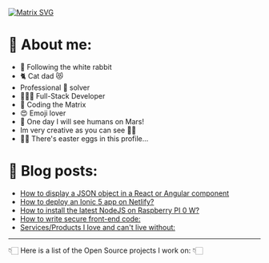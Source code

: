 <!--
Hi! This is an easter egg.
Congratulations you found the first one!
-->

[![Matrix SVG](https://raw.githubusercontent.com/rodrigograca31/rodrigograca31/master/matrix.svg)](https://www.youtube.com/watch?v=SDkAGkd4NLc)

<!-- # 👀 Hi stranger! 👋🏻 -->

# 🤔 About me:

- 🐇 Following the white rabbit
- 🐈 Cat dad 😻
- Professional 🐛 solver
- 👨🏻‍💻 Full-Stack Developer
- 💊 Coding the Matrix
- 😍 Emoji lover
- 🚀 One day I will see humans on Mars!
- Im very creative as you can see 🎨👀
- 🐇🥚 There's easter eggs in this profile...

<!-- Watch this: https://www.youtube.com/watch?v=eC7xzavzEKY -->

# 📝 Blog posts:

<!-- BLOG-POST-LIST:START -->
- [How to display a JSON object in a React or Angular component](https://blog.rodrigograca.com/how-to-display-a-json-object-in-a-react-or-angular-component/)
- [How to deploy an Ionic 5 app on Netlify?](https://blog.rodrigograca.com/how-to-deploy-an-ionic-5-app-on-netlify/)
- [How to install the latest NodeJS on Raspberry PI 0 W?](https://blog.rodrigograca.com/how-to-install-latest-nodejs-on-raspberry-pi-0-w/)
- [How to write secure front-end code:](https://blog.rodrigograca.com/how-to-write-secure-front-end-code/)
- [Services/Products I love and can&#39;t live without:](https://blog.rodrigograca.com/services/)
<!-- BLOG-POST-LIST:END -->

---

👇🏻 Here is a list of the Open Source projects I work on: 👇🏻
